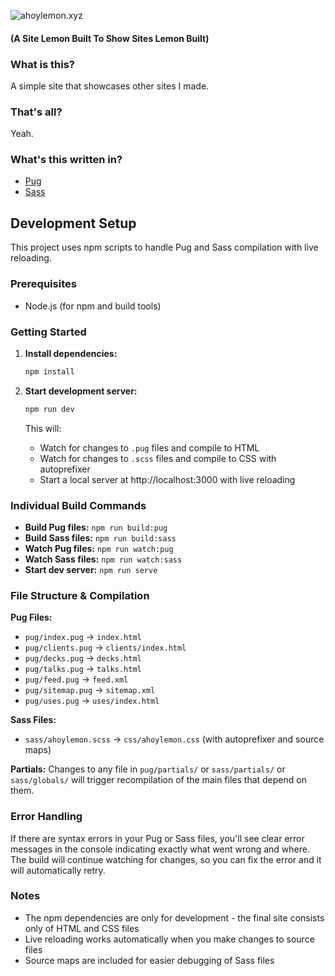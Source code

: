 ![ahoylemon.xyz](https://ahoylemon.xyz/android-chrome-512x512.png)
#### (A Site Lemon Built To Show Sites Lemon Built)

### What is this?
A simple site that showcases other sites I made.

### That's all?
Yeah.

### What's this written in?
* [Pug](https://pugjs.org)
* [Sass](http://sass-lang.com/)

## Development Setup

This project uses npm scripts to handle Pug and Sass compilation with live reloading.

### Prerequisites
- Node.js (for npm and build tools)

### Getting Started

1. **Install dependencies:**
   ```bash
   npm install
   ```

2. **Start development server:**
   ```bash
   npm run dev
   ```
   This will:
   - Watch for changes to `.pug` files and compile to HTML
   - Watch for changes to `.scss` files and compile to CSS with autoprefixer
   - Start a local server at http://localhost:3000 with live reloading

### Individual Build Commands

- **Build Pug files:** `npm run build:pug`
- **Build Sass files:** `npm run build:sass`
- **Watch Pug files:** `npm run watch:pug`
- **Watch Sass files:** `npm run watch:sass`
- **Start dev server:** `npm run serve`

### File Structure & Compilation

**Pug Files:**
- `pug/index.pug` → `index.html`
- `pug/clients.pug` → `clients/index.html`
- `pug/decks.pug` → `decks.html`
- `pug/talks.pug` → `talks.html`
- `pug/feed.pug` → `feed.xml`
- `pug/sitemap.pug` → `sitemap.xml`
- `pug/uses.pug` → `uses/index.html`

**Sass Files:**
- `sass/ahoylemon.scss` → `css/ahoylemon.css` (with autoprefixer and source maps)

**Partials:** Changes to any file in `pug/partials/` or `sass/partials/` or `sass/globals/` will trigger recompilation of the main files that depend on them.

### Error Handling
If there are syntax errors in your Pug or Sass files, you'll see clear error messages in the console indicating exactly what went wrong and where. The build will continue watching for changes, so you can fix the error and it will automatically retry.

### Notes
- The npm dependencies are only for development - the final site consists only of HTML and CSS files
- Live reloading works automatically when you make changes to source files
- Source maps are included for easier debugging of Sass files